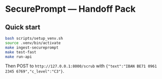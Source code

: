 # SecurePrompt — Handoff Pack

## Quick start
```bash
bash scripts/setup_venv.sh
source .venv/bin/activate
make ingest-secureprompt
make test-fast
make run-api
```
Then POST to `http://127.0.0.1:8000/scrub` with `{"text":"IBAN BE71 0961 2345 6769","c_level":"C3"}`.
